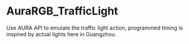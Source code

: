 # AuraRGB_TrafficLight
 Use AURA API to emulate the traffic light action, programmed timing is inspired by actual lights here in Guangzhou.
